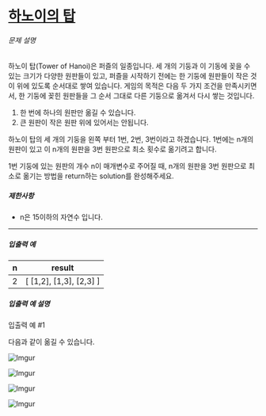 # [하노이의 탑](https://school.programmers.co.kr/learn/courses/30/lessons/12946)


###### 문제 설명


하노이 탑(Tower of Hanoi)은 퍼즐의 일종입니다. 세 개의 기둥과 이 기동에 꽂을 수 있는 크기가 다양한 원판들이 있고, 퍼즐을 시작하기 전에는 한 기둥에 원판들이 작은 것이 위에 있도록 순서대로 쌓여 있습니다. 게임의 목적은 다음 두 가지 조건을 만족시키면서, 한 기둥에 꽂힌 원판들을 그 순서 그대로 다른 기둥으로 옮겨서 다시 쌓는 것입니다.


1. 한 번에 하나의 원판만 옮길 수 있습니다.
2. 큰 원판이 작은 원판 위에 있어서는 안됩니다.


하노이 탑의 세 개의 기둥을 왼쪽 부터 1번, 2번, 3번이라고 하겠습니다. 1번에는 n개의 원판이 있고 이 n개의 원판을 3번 원판으로 최소 횟수로 옮기려고 합니다.


1번 기둥에 있는 원판의 개수 n이 매개변수로 주어질 때, n개의 원판을 3번 원판으로 최소로 옮기는 방법을 return하는 solution를 완성해주세요.


##### 제한사항


* n은 15이하의 자연수 입니다.




---


##### 입출력 예




| n | result |
| --- | --- |
| 2 | \[ \[1,2], \[1,3], \[2,3] ] |


##### 입출력 예 설명


입출력 예 \#1  

다음과 같이 옮길 수 있습니다.


![Imgur](https://i.imgur.com/SWEqD08.png)  

![Imgur](https://i.imgur.com/mrmOzV2.png)  

![Imgur](https://i.imgur.com/Ent83gA.png)  

![Imgur](https://i.imgur.com/osJFfhF.png)



